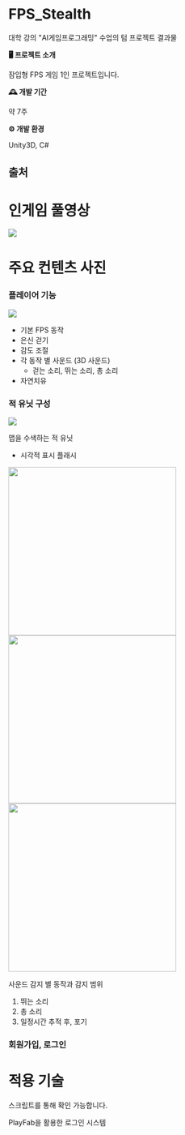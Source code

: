 # FPS_Stealth
대학 강의 "AI게임프로그래밍" 수업의 텀 프로젝트 결과물

**🖥️ 프로젝트 소개**

잠입형 FPS 게임 1인 프로젝트입니다.

**🕰️ 개발 기간**

약 7주

**⚙️ 개발 환경**

Unity3D, C#

## 출처

# 인게임 풀영상
[![](http://img.youtube.com/vi/Tp_QQGfrAss/0.jpg)]((https://youtu.be/Tp_QQGfrAss))

# 주요 컨텐츠 사진
### 플레이어 기능
<img src="https://github.com/user-attachments/assets/cfacec1b-17d8-46a3-bdd8-ded7fa102956">

- 기본 FPS 동작
- 은신 걷기
- 감도 조절
- 각 동작 별 사운드 (3D 사운드)
  - 걷는 소리, 뛰는 소리, 총 소리
- 자연치유

### 적 유닛 구성

<img src="https://github.com/user-attachments/assets/81ca40f6-0a11-425d-9804-94eb40eae80e">

맵을 수색하는 적 유닛
- 시각적 표시 플래시

<img src="https://github.com/user-attachments/assets/f1d68bd1-22b9-4fa2-80e2-be99479d7c9f" width="332">
<img src="https://github.com/user-attachments/assets/a9a3fcec-4a59-433e-bc1c-d91daae84d9a" width="332">
<img src="https://github.com/user-attachments/assets/f9e39506-c44c-4141-b03b-a806cfdec3ce" width="332">

사운드 감지 별 동작과 감지 범위
1. 뛰는 소리
2. 총 소리
3. 일정시간 추적 후, 포기

### 회원가입, 로그인
<source src="https://github.com/user-attachments/assets/92ea87f7-cbb4-451e-8c87-b983a9088290" type="video/mp4">

# 적용 기술

스크립트를 통해 확인 가능합니다.

PlayFab을 활용한 로그인 시스템
